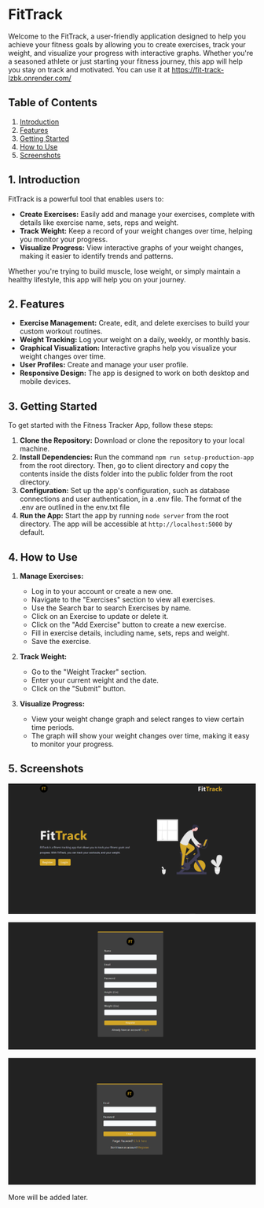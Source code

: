 # FitTrack

Welcome to the FitTrack, a user-friendly application designed to help you achieve your fitness goals by allowing you to create exercises, track your weight, and visualize your progress with interactive graphs. Whether you're a seasoned athlete or just starting your fitness journey, this app will help you stay on track and motivated. You can use it at https://fit-track-lzbk.onrender.com/

## Table of Contents

1. [Introduction](#introduction)
2. [Features](#features)
3. [Getting Started](#getting-started)
4. [How to Use](#how-to-use)
5. [Screenshots](#screenshots)

## 1. Introduction

FitTrack is a powerful tool that enables users to:

- **Create Exercises:** Easily add and manage your exercises, complete with details like exercise name, sets, reps and weight.
- **Track Weight:** Keep a record of your weight changes over time, helping you monitor your progress.
- **Visualize Progress:** View interactive graphs of your weight changes, making it easier to identify trends and patterns.

Whether you're trying to build muscle, lose weight, or simply maintain a healthy lifestyle, this app will help you on your journey.

## 2. Features

- **Exercise Management:** Create, edit, and delete exercises to build your custom workout routines.
- **Weight Tracking:** Log your weight on a daily, weekly, or monthly basis.
- **Graphical Visualization:** Interactive graphs help you visualize your weight changes over time.
- **User Profiles:** Create and manage your user profile.
- **Responsive Design:** The app is designed to work on both desktop and mobile devices.

## 3. Getting Started

To get started with the Fitness Tracker App, follow these steps:

1. **Clone the Repository:** Download or clone the repository to your local machine.
2. **Install Dependencies:** Run the command `npm run setup-production-app` from the root directory. Then, go to client directory and copy the contents inside the dists folder into the public folder from the root directory.
3. **Configuration:** Set up the app's configuration, such as database connections and user authentication, in a .env file. The format of the .env are outlined in the env.txt file
4. **Run the App:** Start the app by running `node server` from the root directory. The app will be accessible at `http://localhost:5000` by default.

## 4. How to Use

1. **Manage Exercises:**

   - Log in to your account or create a new one.
   - Navigate to the "Exercises" section to view all exercises.
   - Use the Search bar to search Exercises by name.
   - Click on an Exercise to update or delete it.
   - Click on the "Add Exercise" button to create a new exercise.
   - Fill in exercise details, including name, sets, reps and weight.
   - Save the exercise.

2. **Track Weight:**

   - Go to the "Weight Tracker" section.
   - Enter your current weight and the date.
   - Click on the "Submit" button.

3. **Visualize Progress:**
   - View your weight change graph and select ranges to view certain time periods.
   - The graph will show your weight changes over time, making it easy to monitor your progress.

## 5. Screenshots

![Alt text](image.png)

![Alt text](image-1.png)

![Alt text](image-2.png)

More will be added later.
